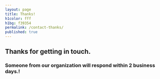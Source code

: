 ```yaml
---
layout: page
title: Thanks!
h1color: fff
h1bg: f39354
permalink: /contact-thanks/
published: true
---
```


## Thanks for getting in touch.

### Someone from our organization will respond within 2 business days.!
